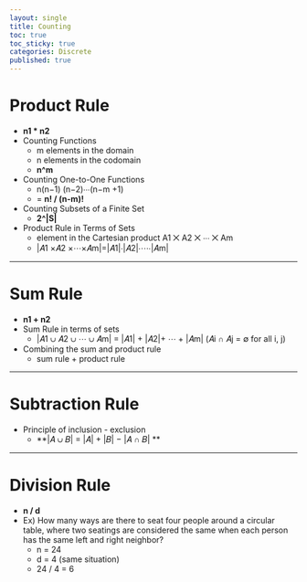 ```yaml
---
layout: single
title: Counting
toc: true
toc_sticky: true
categories: Discrete
published: true
---
```


# Product Rule
* **n1 * n2**
* Counting Functions
    * m elements in the domain
    * n elements in the codomain
    * **n^m**
* Counting One-to-One Functions
    * n(n−1) (n−2)∙∙∙(n−m +1)
    * = **n! / (n-m)!**
* Counting Subsets of a Finite Set
    * **2^|S|** 
* Product Rule in Terms of Sets
    * element in the Cartesian product A1 ⨉ A2 ⨉ ∙∙∙ ⨉ Am
    * \|𝐴1 ×𝐴2 ×⋯×𝐴m\|=\|𝐴1\|∙\|𝐴2\|∙⋯∙\|𝐴m\|

--------------

# Sum Rule
* **n1 + n2**
* Sum Rule in terms of sets
    * \|𝐴1 ∪ 𝐴2 ∪ ⋯ ∪ 𝐴m\| = \|𝐴1\| + \|𝐴2\|+ ⋯ + \|𝐴m\| (𝐴i ∩ 𝐴j = ∅ for all i, j)
* Combining the sum and product rule 
    * sum rule + product rule

--------------

# Subtraction Rule
* Principle of inclusion - exclusion
    * **\|𝐴 ∪ 𝐵\| = \|𝐴\| + \|𝐵\| − \|𝐴 ∩ 𝐵\| **

--------------

# Division Rule
* **n / d**
* Ex) How many ways are there to seat four people around a circular table, where two seatings are considered the same when each person has the same left and right neighbor? 
    * n = 24
    * d = 4 (same situation)
    * 24 / 4 = 6
